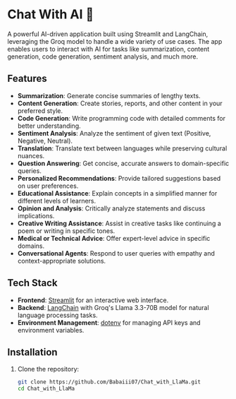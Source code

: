 # Chat With AI 🤖

A powerful AI-driven application built using Streamlit and LangChain, leveraging the Groq model to handle a wide variety of use cases. The app enables users to interact with AI for tasks like summarization, content generation, code generation, sentiment analysis, and much more.

## Features

- **Summarization**: Generate concise summaries of lengthy texts.
- **Content Generation**: Create stories, reports, and other content in your preferred style.
- **Code Generation**: Write programming code with detailed comments for better understanding.
- **Sentiment Analysis**: Analyze the sentiment of given text (Positive, Negative, Neutral).
- **Translation**: Translate text between languages while preserving cultural nuances.
- **Question Answering**: Get concise, accurate answers to domain-specific queries.
- **Personalized Recommendations**: Provide tailored suggestions based on user preferences.
- **Educational Assistance**: Explain concepts in a simplified manner for different levels of learners.
- **Opinion and Analysis**: Critically analyze statements and discuss implications.
- **Creative Writing Assistance**: Assist in creative tasks like continuing a poem or writing in specific tones.
- **Medical or Technical Advice**: Offer expert-level advice in specific domains.
- **Conversational Agents**: Respond to user queries with empathy and context-appropriate solutions.

## Tech Stack

- **Frontend**: [Streamlit](https://streamlit.io/) for an interactive web interface.
- **Backend**: [LangChain](https://www.langchain.com/) with Groq's Llama 3.3-70B model for natural language processing tasks.
- **Environment Management**: [dotenv](https://pypi.org/project/python-dotenv/) for managing API keys and environment variables.

## Installation

1. Clone the repository:
   ```bash
   git clone https://github.com/Babaiii07/Chat_with_LlaMa.git
   cd Chat_with_LlaMa
